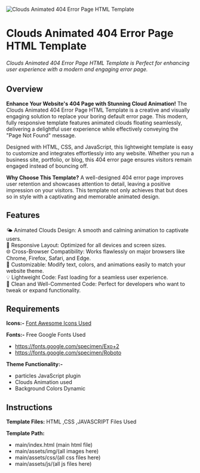 ![Clouds Animated 404 Error Page HTML Template](https://www.codester.com/static/uploads/items/000/052/52622/preview-xl.jpg)

# Clouds Animated 404 Error Page HTML Template
###### Clouds Animated 404 Error Page HTML Template is Perfect for enhancing user experience with a modern and engaging error page.


## Overview
**Enhance Your Website's 404 Page with Stunning Cloud Animation!**
The Clouds Animated 404 Error Page HTML Template is a creative and visually engaging solution to replace your boring default error page. This modern, fully responsive template features animated clouds floating seamlessly, delivering a delightful user experience while effectively conveying the "Page Not Found" message.

Designed with HTML, CSS, and JavaScript, this lightweight template is easy to customize and integrates effortlessly into any website. Whether you run a business site, portfolio, or blog, this 404 error page ensures visitors remain engaged instead of bouncing off.

**Why Choose This Template?**
A well-designed 404 error page improves user retention and showcases attention to detail, leaving a positive impression on your visitors. This template not only achieves that but does so in style with a captivating and memorable animated design.


## Features
🌤️ Animated Clouds Design: A smooth and calming animation to captivate users.\
📱 Responsive Layout: Optimized for all devices and screen sizes.\
🌐 Cross-Browser Compatibility: Works flawlessly on major browsers like Chrome, Firefox, Safari, and Edge.\
🎨 Customizable: Modify text, colors, and animations easily to match your website theme.\
💡 Lightweight Code: Fast loading for a seamless user experience.\
🔧 Clean and Well-Commented Code: Perfect for developers who want to tweak or expand functionality.


## Requirements
**Icons:-** [Font Awesome Icons Used](https://fontawesome.com/)

**Fonts:-**
Free Google Fonts Used
- https://fonts.google.com/specimen/Exo+2
- https://fonts.google.com/specimen/Roboto


**Theme Functionality:-**
- particles JavaScript plugin
- Clouds Animation used
- Background Colors Dynamic



## Instructions
**Template Files:**
HTML ,CSS ,JAVASCRIPT Files Used

**Template Path:**
- main/index.html (main html file)
- main/assets/img/(all images here)
- main/assets/css/(all css files here)
- main/assets/js/(all js files here)
